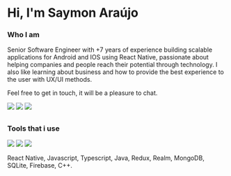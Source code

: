 <h1 >Hi, I'm Saymon Araújo</h1>
  
<h3 >Who I am</h3>

<p>
Senior Software Engineer with +7 years of experience building scalable applications for Android and IOS using React Native, passionate about helping companies and people reach their potential through technology. I also like learning about business and how to provide the best experience to the user with UX/UI methods.
</p>
  
  
<div>
 <p>Feel free to get in touch, it will be a pleasure to chat.</p>
  <a href="https://www.linkedin.com/in/saymon-araujo/" target="_blank"><img src="https://img.shields.io/badge/LinkedIn-0077B5?style=for-the-badge&logo=linkedin&logoColor=white" target="_blank"></a>
  <a href="mailto:saymonbrandon@gmail.com?subject=Hello%20Saymon,%20From%20Github"><img src="https://img.shields.io/badge/gmail-%23D14836.svg?&style=for-the-badge&logo=gmail&logoColor=white" /></a>
  <a href="https://t.me/saymon_araujo_dev"><img src="https://img.shields.io/badge/Telegram-2CA5E0?style=for-the-badge&logo=telegram&logoColor=white" /></a>&nbsp;&nbsp;&nbsp;&nbsp;
</div>
  
##
  <h3 >Tools that i use</h3>
<p >
  <img src="https://img.shields.io/badge/react_native-%2320232a.svg?style=for-the-badge&logo=react&logoColor=%2361DAFB" />
  <img src="https://img.shields.io/badge/redux-%23593d88.svg?style=for-the-badge&logo=redux&logoColor=white" />
  <img src="https://img.shields.io/badge/typescript-%23007ACC.svg?style=for-the-badge&logo=typescript&logoColor=white" />&nbsp;&nbsp;
</p>
<p >React Native, Javascript, Typescript, Java, Redux, Realm, MongoDB, SQLite, Firebase, C++.</p>
</div>
